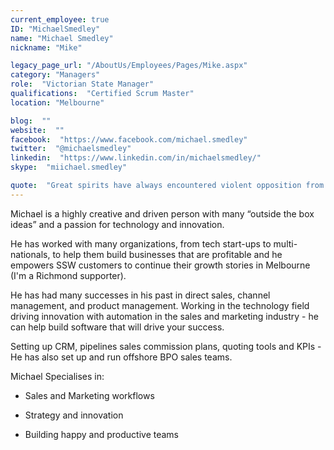 ```yaml
---
current_employee: true
ID: "MichaelSmedley"
name: "Michael Smedley"
nickname: "Mike"

legacy_page_url: "/AboutUs/Employees/Pages/Mike.aspx"
category: "Managers"
role:  "Victorian State Manager"
qualifications:  "Certified Scrum Master"
location: "Melbourne"

blog:  ""
website:  ""
facebook:  "https://www.facebook.com/michael.smedley"
twitter:  "@michaelsmedley"
linkedin:  "https://www.linkedin.com/in/michaelsmedley/"
skype:  "miichael.smedley"

quote:  "Great spirits have always encountered violent opposition from mediocre minds."
---
```


Michael is a highly creative and driven person with many “outside the box ideas” and a passion for technology and innovation.   

He has worked with many organizations, from tech start-ups to multi-nationals, to help them build businesses that are profitable and he empowers SSW customers to continue their growth stories in Melbourne (I'm a Richmond supporter).  

He has had many successes in his past in direct sales, channel management, and product management. Working in the technology field driving innovation with automation in the sales and marketing industry - he can help build software that will drive your success. 

Setting up CRM, pipelines sales commission plans, quoting tools and KPIs - He has also set up and run offshore BPO sales teams.  

Michael Specialises in:

*   Sales and Marketing workflows  

*   Strategy and innovation  

*   Building happy and productive teams  